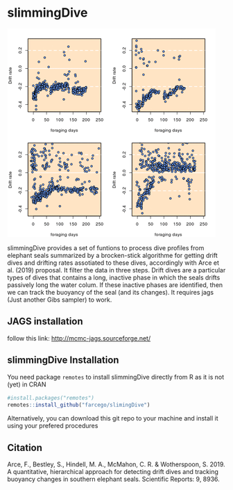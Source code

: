 # slimmingDive



![example](https://github.com/farcego/slimmingDive/blob/master/inst/readme.gif)


slimmingDive provides a set of funtions to process dive
profiles from elephant seals summarized by a brocken-stick algorithme
for getting drift dives and drifting rates assotiated to these dives,
accordingly with Arce et al. (2019) proposal. It filter the data in three
steps. Drift dives are a particular types of
dives that contains a long, inactive phase in which the seals drifts
passively long the water colum. If these inactive phases are
identified, then we can track the buoyancy of the seal (and its
changes). It requires jags (Just another Gibs sampler) to work.


## JAGS installation

follow this link: http://mcmc-jags.sourceforge.net/



## slimmingDive Installation


You need package `remotes` to install slimmingDive
directly from R as it is not (yet) in CRAN

```R
#install.packages("remotes")
remotes::install_github("farcego/slimingDive")
```

Alternatively, you can download this git repo to your machine and
install it using your prefered procedures


## Citation

Arce, F., Bestley, S., Hindell, M. A., McMahon, C. R. & Wotherspoon,
S. 2019. A quantitative, hierarchical approach for detecting drift
dives and tracking buoyancy changes in southern elephant
seals. Scientific Reports: 9, 8936.
